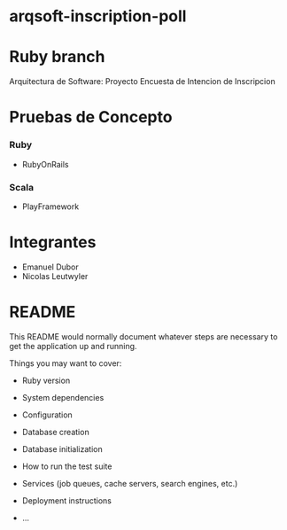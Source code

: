 # arqsoft-inscription-poll
# Ruby branch
Arquitectura de Software: Proyecto Encuesta de Intencion de Inscripcion

# Pruebas de Concepto
### Ruby
* RubyOnRails

### Scala
* PlayFramework

# Integrantes
* Emanuel Dubor 
* Nicolas Leutwyler



# README

This README would normally document whatever steps are necessary to get the
application up and running.

Things you may want to cover:

* Ruby version

* System dependencies

* Configuration

* Database creation

* Database initialization

* How to run the test suite

* Services (job queues, cache servers, search engines, etc.)

* Deployment instructions

* ...

